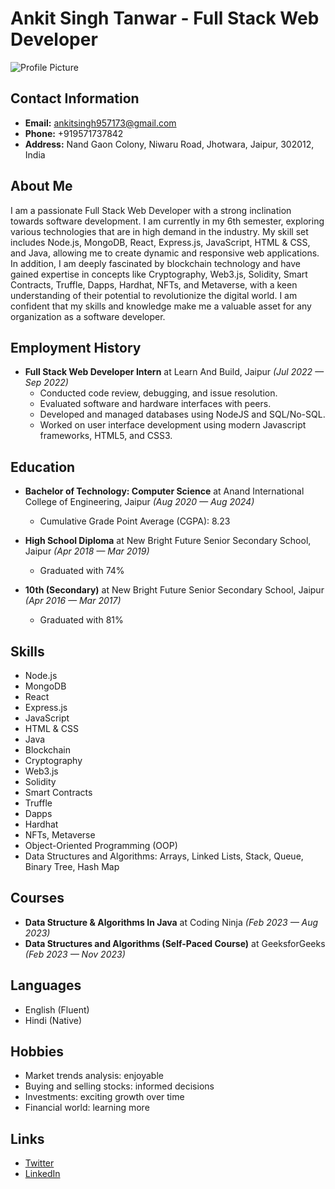 # Ankit Singh Tanwar - Full Stack Web Developer

![Profile Picture](profile_picture.png)

## Contact Information

- **Email:** ankitsingh957173@gmail.com
- **Phone:** +919571737842
- **Address:** Nand Gaon Colony, Niwaru Road, Jhotwara, Jaipur, 302012, India

## About Me

I am a passionate Full Stack Web Developer with a strong inclination towards software development. I am currently in my 6th semester, exploring various technologies that are in high demand in the industry. My skill set includes Node.js, MongoDB, React, Express.js, JavaScript, HTML & CSS, and Java, allowing me to create dynamic and responsive web applications. In addition, I am deeply fascinated by blockchain technology and have gained expertise in concepts like Cryptography, Web3.js, Solidity, Smart Contracts, Truffle, Dapps, Hardhat, NFTs, and Metaverse, with a keen understanding of their potential to revolutionize the digital world. I am confident that my skills and knowledge make me a valuable asset for any organization as a software developer.

## Employment History

- **Full Stack Web Developer Intern** at Learn And Build, Jaipur *(Jul 2022 — Sep 2022)*
  - Conducted code review, debugging, and issue resolution.
  - Evaluated software and hardware interfaces with peers.
  - Developed and managed databases using NodeJS and SQL/No-SQL.
  - Worked on user interface development using modern Javascript frameworks, HTML5, and CSS3.

## Education

- **Bachelor of Technology: Computer Science** at Anand International College of Engineering, Jaipur *(Aug 2020 — Aug 2024)*
  - Cumulative Grade Point Average (CGPA): 8.23

- **High School Diploma** at New Bright Future Senior Secondary School, Jaipur *(Apr 2018 — Mar 2019)*
  - Graduated with 74%

- **10th (Secondary)** at New Bright Future Senior Secondary School, Jaipur *(Apr 2016 — Mar 2017)*
  - Graduated with 81%

## Skills

- Node.js
- MongoDB
- React
- Express.js
- JavaScript
- HTML & CSS
- Java
- Blockchain
- Cryptography
- Web3.js
- Solidity
- Smart Contracts
- Truffle
- Dapps
- Hardhat
- NFTs, Metaverse
- Object-Oriented Programming (OOP)
- Data Structures and Algorithms: Arrays, Linked Lists, Stack, Queue, Binary Tree, Hash Map

## Courses

- **Data Structure & Algorithms In Java** at Coding Ninja *(Feb 2023 — Aug 2023)*
- **Data Structures and Algorithms (Self-Paced Course)** at GeeksforGeeks *(Feb 2023 — Nov 2023)*

## Languages

- English (Fluent)
- Hindi (Native)

## Hobbies

- Market trends analysis: enjoyable
- Buying and selling stocks: informed decisions
- Investments: exciting growth over time
- Financial world: learning more

## Links

- [Twitter](https://twitter.com/ankitsingh)
- [LinkedIn](https://www.linkedin.com/in/ankitsinghtanwar/)

